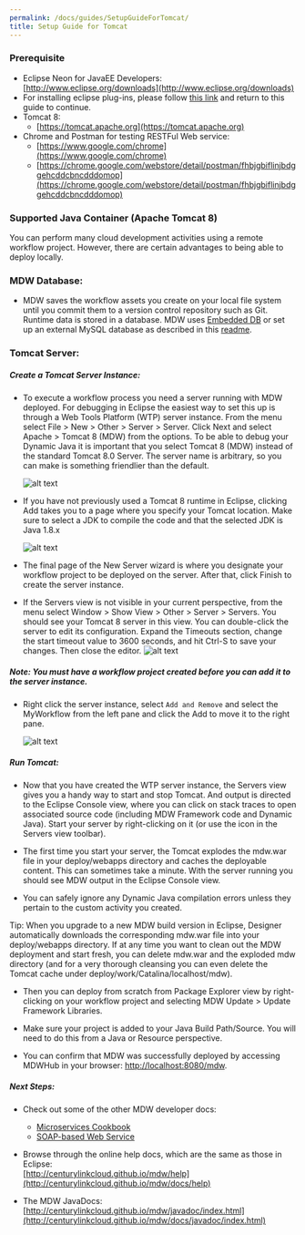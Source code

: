 ```yaml
---
permalink: /docs/guides/SetupGuideForTomcat/
title: Setup Guide for Tomcat
---
```


### Prerequisite
 - Eclipse Neon for JavaEE Developers:  
   [http://www.eclipse.org/downloads](http://www.eclipse.org/downloads)
 - For installing eclipse plug-ins, please follow [this link](../InstallEclipsePluginsGuide/) and return to this guide to continue.
 - Tomcat 8:
     - [https://tomcat.apache.org](https://tomcat.apache.org)
 - Chrome and Postman for testing RESTFul Web service: 
     - [https://www.google.com/chrome](https://www.google.com/chrome)     
     - [https://chrome.google.com/webstore/detail/postman/fhbjgbiflinjbdggehcddcbncdddomop](https://chrome.google.com/webstore/detail/postman/fhbjgbiflinjbdggehcddcbncdddomop)
     
### Supported Java Container (Apache Tomcat 8)  
You can perform many cloud development activities using a remote workflow project.  However, there are certain advantages to being able to deploy locally.  

### MDW Database:
- MDW saves the workflow assets you create on your local file system until you commit them to a version control repository such as Git.  Runtime data is stored in a database. MDW uses [Embedded DB](https://github.com/CenturyLinkCloud/mdw/blob/master/mdw-workflow/assets/com/centurylink/mdw/db/readme.md) or set up an external MySQL database as described in this [readme](https://github.com/CenturyLinkCloud/mdw/blob/master/mdw/database/mysql/readme.txt).
  
### Tomcat Server:
 
##### Create a Tomcat Server Instance:
- To execute a workflow process you need a server running with MDW deployed.  For debugging in Eclipse the easiest way to set this up is through a Web Tools Platform (WTP) server instance. 
  From the menu select File > New > Other > Server > Server.  Click Next and select Apache > Tomcat 8 (MDW) from the options.  To be able to debug your Dynamic Java it is important 
  that you select Tomcat 8 (MDW) instead of the standard Tomcat 8.0 Server.  The server name is arbitrary, so you can make is something friendlier than the default.
  
  ![alt text](../images/addTomcatServer.png "addTomcatServer")
  
- If you have not previously used a Tomcat 8 runtime in Eclipse, clicking Add takes you to a page where you specify your Tomcat location.   Make sure to select a JDK to compile the code 
  and that the selected JDK is Java 1.8.x
  
   ![alt text](../images/addTomcatServer2.png "addTomcatServer2")
 
- The final page of the New Server wizard is where you designate your workflow project to be deployed on the server.  After that, click Finish to create the server instance.

- If the Servers view is not visible in your current perspective, from the menu select Window > Show View > Other > Server > Servers.  You should see your Tomcat 8 server in this view.  You can 
  double-click the server to edit its configuration.  Expand the Timeouts section, change the start timeout value to 3600 seconds, and hit Ctrl-S to save your changes.  Then close the editor.
   ![alt text](../images/addTomcatServer3.png "addTomcatServer3")
   
##### Note: You must have a workflow project created before you can add it to the server instance.
- Right click the server instance, select `Add and Remove` and select the MyWorkflow from the left pane and click the Add to move it to the right pane. 
  
   ![alt text](../images/addTomcatServer4.png "addTomcatServer4")

##### Run Tomcat:
- Now that you have created the WTP server instance, the Servers view gives you a handy way to start and stop Tomcat.  And output is directed to the Eclipse Console view, where you can click on 
  stack traces to open associated source code (including MDW Framework code and Dynamic Java).  Start your server by right-clicking on it (or use the icon in the Servers view toolbar).
  
- The first time you start your server, the Tomcat explodes the mdw.war file in your deploy/webapps directory and caches the deployable content.  This can sometimes take a minute.  With the server 
  running you should see MDW output in the Eclipse Console view. 
  
 - You can safely ignore any Dynamic Java compilation errors unless they pertain to the custom activity you created. 
  
  Tip: When you upgrade to a new MDW build version in Eclipse, Designer automatically downloads the corresponding mdw.war file into your deploy/webapps directory.  If at any time you want to 
  clean out the MDW deployment and start fresh, you can delete mdw.war and the exploded mdw directory (and for a very thorough cleansing you can even delete the Tomcat cache under 
  deploy/work/Catalina/localhost/mdw).  
  
- Then you can deploy from scratch from Package Explorer view by right-clicking on your workflow project and selecting MDW Update > Update Framework Libraries.
  
- Make sure your project is added to your Java Build Path/Source. You will need to do this from a Java or Resource perspective. 

- You can confirm that MDW was successfully deployed by accessing MDWHub in your browser: [http://localhost:8080/mdw](http://localhost:8080/mdw).

##### Next Steps:
-	Check out some of the other MDW developer docs:       
    - [Microservices Cookbook](../MicroservicesCookbook/)            
    - [SOAP-based Web Service](../SOAPService/)
    
-	Browse through the online help docs, which are the same as those in Eclipse:                             
 	  [http://centurylinkcloud.github.io/mdw/help](http://centurylinkcloud.github.io/mdw/docs/help)
 	  
-	The MDW JavaDocs:                                                     
      [http://centurylinkcloud.github.io/mdw/javadoc/index.html](http://centurylinkcloud.github.io/mdw/docs/javadoc/index.html)

 